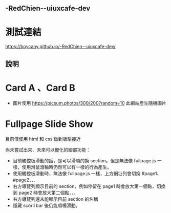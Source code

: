 ## -RedChien--uiuxcafe-dev

# 測試連結

https://boycany.github.io/-RedChien--uiuxcafe-dev/

## 說明

# Card A 、Card B

- 圖片使用 https://picsum.photos/300/200?random=10 此網站產生隨機圖片

# Fullpage Slide Show

目前僅使用 html 和 css 做到版型接近

尚未嘗試出來、未來可以優化的細部功能：

- 目前觸控板滑動的話，是可以滑順的換 section。但是無法像 fullpage.js 一樣，使用滑鼠滾輪時仍然可以有一樣的行為產生。
- 使用觸控板滑動時，無法像 fullpage.js 一樣，上方網址列會切換 #page1、#page2．．．
- 右方導覽列顯示目前的 section，例如停留在 page1 時會放大第一個點，切換到 page2 時會放大第二個點．．．
- 右方導覽列還未能顯示目前 section 的名稱
- 隱藏 scorll bar 後仍能順暢滑動。
